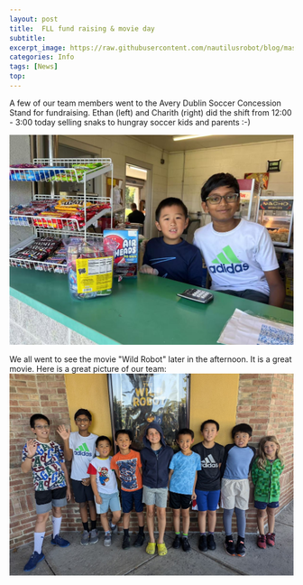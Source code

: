 ```yaml
---
layout: post
title:  FLL fund raising & movie day
subtitle: 
excerpt_image: https://raw.githubusercontent.com/nautilusrobot/blog/master/assets/images/post_img/202410_05_post_1.JPG
categories: Info
tags: [News]
top: 
---
```


A few of our team members went to the Avery Dublin Soccer Concession Stand for fundraising.
Ethan (left) and Charith (right) did the shift from 12:00 - 3:00 today selling snaks to hungray soccer kids and parents :-)

<img alt="Light" src="https://raw.githubusercontent.com/nautilusrobot/blog/master/assets/images/post_img/202410_05_post_1.JPG">

We all went to see the movie "Wild Robot" later in the afternoon. It is a great movie. Here is a great picture of our team:
<img alt="Light" src="https://raw.githubusercontent.com/nautilusrobot/blog/master/assets/images/post_img/202410_5_post_1.JPG">

